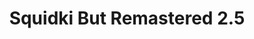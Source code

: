 ---
slug: squidki-but-remastered-25
title: Squidki But Remastered 2.5
description: "Squidki But Remastered 2.5 is an exciting online game. Play for free directly in your browser!"
icon: /images/new_mods/Sprunki But Remastered 2.5.png
url: https://wowtbc.net/sprunkin/remaster2.5/index.html
previewImage: /images/new_mods/Sprunki But Remastered 2.5.png
type: new mods

# SEO配置
seo:
  title: "Squidki But Remastered 2.5 - Play Free Online Game | Fun Browser Games"
  description: "Squidki But Remastered 2.5 - Play this fun online game for free in your browser. No download required!"
  ogImage: "/images/new_mods/Sprunki But Remastered 2.5.png"
  keywords: "squidki-but-remastered-25, online game, browser game, free game, new mods game, play online"

videoUrls:
  - https://www.youtube.com/embed/example1
  - https://www.youtube.com/embed/example2

whyPlay:
  title: "Why Play Squidki But Remastered 2.5?"
  items:
    - "Immersive Gameplay: Squidki But Remastered 2.5 offers an engaging and immersive gaming experience that will keep you entertained for hours"
    - "Challenging Levels: Test your skills with increasingly difficult challenges and obstacles"
    - "Beautiful Graphics: Enjoy stunning visuals and smooth animations that bring the game world to life"
    - "Regular Updates: New content and features are added regularly to keep the game fresh and exciting"
    - "Free to Play: Experience all the fun without spending a penny"
    - "Community Features: Connect with other players, share strategies, and compete for high scores"
    - "Cross-Platform: Play on any device with a web browser, no downloads required"

features:
  title: "Key Features of Squidki But Remastered 2.5"
  image: "/images/new_mods/Sprunki But Remastered 2.5.png"
  items:
    - "Intuitive Controls: Easy to learn controls make Squidki But Remastered 2.5 accessible for players of all skill levels"
    - "Multiple Game Modes: Enjoy various gameplay options that provide different challenges and experiences"
    - "Character Customization: Personalize your gaming experience with unique characters and items"
    - "Achievement System: Complete special tasks to earn rewards and recognition"
    - "Leaderboards: Compete with players worldwide and see who can achieve the highest scores"

characteristics:
  title: "Game Characteristics"
  image: "/images/new_mods/Sprunki But Remastered 2.5.png"
  items:
    - "Genre: New mods game with elements of strategy and skill"
    - "Difficulty: Suitable for both casual gamers and those seeking a challenge"
    - "Play Time: Quick sessions or extended gameplay, depending on your preference"
    - "Art Style: Vibrant and engaging visuals that enhance the gaming experience"
    - "Sound Design: Immersive audio that complements the gameplay perfectly"

info: "Squidki But Remastered 2.5 is an exciting online game that offers players a unique and engaging gaming experience. With its intuitive controls, stunning visuals, and challenging gameplay, Squidki But Remastered 2.5 provides hours of entertainment for players of all ages and skill levels. Whether you're looking for a quick gaming session during a break or an extended play session, Squidki But Remastered 2.5 delivers an immersive experience that will keep you coming back for more. The game features multiple levels of increasing difficulty, ensuring that players are constantly challenged as they progress. With regular updates adding new content and features, Squidki But Remastered 2.5 remains fresh and exciting, providing endless entertainment options for its growing community of players."

howToPlayIntro: "Welcome to Squidki But Remastered 2.5! This guide will walk you through the basics and help you master the game. Whether you're a beginner or looking to improve your skills, these tips and instructions will enhance your gaming experience."

howToPlaySteps:
  - title: "Getting Started"
    description: "Begin your Squidki But Remastered 2.5 adventure by familiarizing yourself with the controls. Use your keyboard or mouse to navigate through the game interface. The tutorial will guide you through the basic mechanics and help you understand the objectives."
  - title: "Understanding the Objectives"
    description: "In Squidki But Remastered 2.5, your main goal is to progress through levels by completing specific objectives. Each level presents unique challenges that require different strategies and approaches."
  - title: "Mastering the Controls"
    description: "Practice using the controls to improve your precision and reaction time. Squidki But Remastered 2.5 requires quick reflexes and strategic thinking to overcome obstacles and defeat opponents."
  - title: "Utilizing Power-ups"
    description: "Collect power-ups throughout the game to enhance your abilities and overcome difficult challenges. Each power-up offers unique advantages that can be crucial for success."
  - title: "Developing Strategies"
    description: "As you progress in Squidki But Remastered 2.5, develop effective strategies for different scenarios. Analyze patterns, anticipate challenges, and adapt your approach to maximize your performance."

faq:
  title: "Frequently Asked Questions about Squidki But Remastered 2.5"
  items:
    - question: "Is Squidki But Remastered 2.5 free to play?"
      answer: "Yes, Squidki But Remastered 2.5 is completely free to play directly in your web browser. No downloads or purchases are required to enjoy the full game experience."
    - question: "Can I play Squidki But Remastered 2.5 on mobile devices?"
      answer: "Yes, Squidki But Remastered 2.5 is optimized for both desktop and mobile play. You can enjoy the game on any device with a web browser and internet connection."
    - question: "Are there any in-game purchases?"
      answer: "While Squidki But Remastered 2.5 is free to play, there may be optional in-game purchases available for cosmetic items or additional features that don't affect core gameplay."
    - question: "How often is Squidki But Remastered 2.5 updated?"
      answer: "The developers regularly update Squidki But Remastered 2.5 with new content, features, and improvements based on player feedback and game performance."
    - question: "Can I play Squidki But Remastered 2.5 offline?"
      answer: "Currently, Squidki But Remastered 2.5 requires an internet connection to play as it's a browser-based online game."
    - question: "Is Squidki But Remastered 2.5 suitable for children?"
      answer: "Yes, Squidki But Remastered 2.5 is designed to be family-friendly and suitable for players of all ages."
    - question: "How do I report bugs or issues?"
      answer: "If you encounter any problems while playing Squidki But Remastered 2.5, you can report them through the game's support page or contact the developers directly through their website."
    - question: "Still Have Questions?"
      answer: "If you have additional questions about Squidki But Remastered 2.5 that aren't covered in this FAQ, please visit our support center or contact our customer service team for assistance."
---